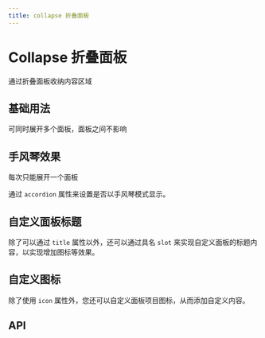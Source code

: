 ```yaml
---
title: collapse 折叠面板
---
```


# Collapse 折叠面板

通过折叠面板收纳内容区域

## 基础用法

可同时展开多个面板，面板之间不影响

<demo-preview2 path="./def.vue" />

## 手风琴效果

每次只能展开一个面板

通过 `accordion` 属性来设置是否以手风琴模式显示。

<demo-preview2 path="./accordion.vue" />

## 自定义面板标题

除了可以通过 `title` 属性以外，还可以通过具名 `slot` 来实现自定义面板的标题内容，以实现增加图标等效果。

<demo-preview2 path="./customization.vue" />

## 自定义图标

除了使用 `icon` 属性外，您还可以自定义面板项目图标，从而添加自定义内容。

<demo-preview2 path="./customIcon.vue" />

## API

<API src="./collapse.json" lang="zh"></API>

<API src="./collapse_item.json" lang="zh"></API>
